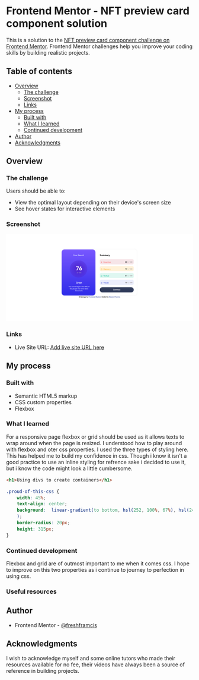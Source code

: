 # Frontend Mentor - NFT preview card component solution

This is a solution to the [NFT preview card component challenge on Frontend Mentor](https://www.frontendmentor.io/challenges/nft-preview-card-component-SbdUL_w0U). Frontend Mentor challenges help you improve your coding skills by building realistic projects. 

## Table of contents

- [Overview](#overview)
  - [The challenge](#the-challenge)
  - [Screenshot](#screenshot)
  - [Links](#links)
- [My process](#my-process)
  - [Built with](#built-with)
  - [What I learned](#what-i-learned)
  - [Continued development](#continued-development)
- [Author](#author)
- [Acknowledgments](#acknowledgments)


## Overview

### The challenge

Users should be able to:

- View the optimal layout depending on their device's screen size
- See hover states for interactive elements

### Screenshot

![](Frontend%20Mentor%20Results%20summary%20component.png)


### Links

- Live Site URL: [Add live site URL here]()

## My process

### Built with

- Semantic HTML5 markup
- CSS custom properties
- Flexbox



### What I learned

For a responsive page flexbox or grid should be used as it allows texts to wrap around when the page is resized. I understood how to play around with flexbox and oter css properties. I used the three types of styling here. This has helped me to build my confidence in css. Though i know it isn't a good practice to use an inline styling for refrence sake i decided to use it, but i know the code might look a little cumbersome. 

```html
<h1>Using divs to create containers</h1>
```
```css
.proud-of-this-css {
    width: 45%;
    text-align: center;
    background:  linear-gradient(to bottom, hsl(252, 100%, 67%), hsl(241, 81%, 54%)
    );
    border-radius: 20px;
    height: 315px;
}
```


### Continued development

Flexbox and grid are of outmost important to me when it comes css. I hope to improve on this two properties as i continue to journey to perfection in using css.

### Useful resources


## Author

- Frontend Mentor - [@freshframcis](https://www.frontendmentor.io/profile/freshframcis)


## Acknowledgments

I wish to acknowledge myself and some online tutors who made their resources available for no fee, their videos have always been a source of reference in building projects.


